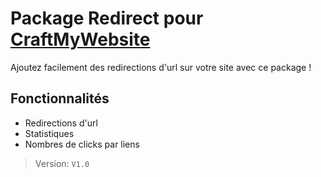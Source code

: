 # Package Redirect pour [CraftMyWebsite](https://craftmywebsite.fr)

Ajoutez facilement des redirections d'url sur votre site avec ce package !

## Fonctionnalités

- Redirections d'url
- Statistiques
- Nombres de clicks par liens


> Version: `V1.0`

